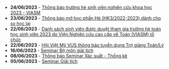  - **24/06/2023** - [Thông báo trường hè sinh viên nghiên cứu khoa học 2023 - VIASM](https://math.hcmus.edu.vn//tin-tức/tin-nghiên-cứu/766-thông-báo-trường-hè-sinh-viên-nghiên-cứu-khoa-học-2023)
 - **23/06/2023** - [Thông báo mở học phần Hè (HK3/2022-2023) dành cho sv học lại](https://math.hcmus.edu.vn//tin-tức/tin-giáo-vụ/767-thông-báo-mở-học-phần-hè-hk3-2022-2023-dành-cho-sv-học-lại)
 - **22/06/2023** - [Danh sách sinh viên được duyệt tham gia trường hè toán học sinh viên 2023 do Viện Nghiên cứu cao cấp về Toán (VIASM) tổ chức](https://math.hcmus.edu.vn//tin-tức/tin-nghiên-cứu/764-danh-sách-sinh-viên-đăng-kí-tham-gia-trường-hè-toán-học-sinh-viên-2023)
 - **22/06/2023** - [Hội Việt Mỹ VUS thông báo tuyển dụng Trợ giảng Toán/Lý](https://math.hcmus.edu.vn//tin-tức/tin-học-bổng-việc-làm/763-hội-việt-mỹ-vus-thông-báo-tuyển-dụng-trợ-giảng-toán-lý)
 - **16/06/2023** - [Seminar Bộ môn giải tích](https://math.hcmus.edu.vn//tin-tức/tin-nghiên-cứu/765-seminar-bộ-môn-giải-tích-2)
 - **08/06/2023** - [Thông báo Seminar Xác suất - Thống kê](https://math.hcmus.edu.vn//tin-tức/tin-nghiên-cứu/762-seminar_xstk_120623)
 - **05/06/2023** - [Seminar Giải tích](https://math.hcmus.edu.vn//tin-tức/761-seminar-giải-tích)
